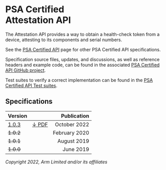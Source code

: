 <!--
SPDX-FileCopyrightText: Copyright 2022 Arm Limited and/or its affiliates <open-source-office@arm.com>
SPDX-License-Identifier: CC-BY-SA-4.0
-->

# PSA Certified<br />Attestation API

The Attestation API provides a way to obtain a health-check token from a device, attesting to its components and serial numbers.

See the [PSA Certified API][psa-api] page for other PSA Certified API specifications.

Specification source files, updates, and discussions, as well as reference headers and example code, can be found in the associated [PSA Certified API GitHub project][psa-api-gh].

Test suites to verify a correct implementation can be found in the [PSA Certified API Test suites][psa-api-ats].

[psa-api]:          ../
[psa-api-gh]:       https://github.com/arm-software/psa-api
[psa-api-ats]:      https://github.com/ARM-software/psa-arch-tests/tree/main/api-tests/dev_apis

## Specifications

Version | | Publication
-|-|-:
[1.0.3][1-0-html] | [&darr; PDF][1-0-pdf] | October 2022
~~1.0.2~~ | | February 2020
~~1.0.1~~ | | August 2019
~~1.0.0~~ | | June 2019

[1-0-html]:             1.0/
[1-0-pdf]:              1.0/IHI0087-PSA_Certified_Attestation_API-1.0.3.pdf

*Copyright 2022, Arm Limited and/or its affiliates*
